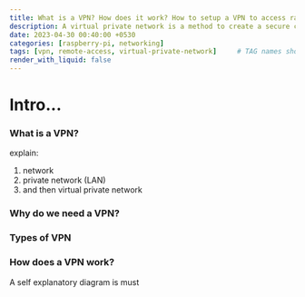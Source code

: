 ```yaml
---
title: What is a VPN? How does it work? How to setup a VPN to access raspberry pi remotely?
description: A virtual private network is a method to create a secure connection over an insecure network like public internet.
date: 2023-04-30 00:40:00 +0530
categories: [raspberry-pi, networking]
tags: [vpn, remote-access, virtual-private-network]     # TAG names should always be lowercase
render_with_liquid: false
---
```


# Intro...

### What is a VPN?
explain:
1. network
2. private network (LAN)
3. and then virtual private network

### Why do we need a VPN?

### Types of VPN

### How does a VPN work?
A self explanatory diagram is must
